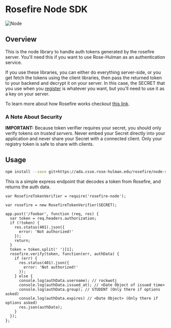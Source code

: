 # Rosefire Node SDK
 
![Node](https://img.shields.io/badge/node-v2.0.0beta-darkgreen.svg)

## Overview 

This is the node library to handle auth tokens generated by the rosefire server. You'll need this if you want to use Rose-Hulman as an authentication service.

If you use these libraries, you can either do everything server-side, or you get fetch the tokens using the client libraries, then pass the returned token to your backend and decrypt it on your server. In this case, the SECRET that you use when you [register](https://rosefire.csse.rose-hulman.edu) is whatever you want, but you'll need to use it as a key on your server.

To learn more about how Rosefire works checkout [this link](https://jwt.io/introduction/).

### A Note About Security

**IMPORTANT:** Because token verifier requires your secret, you should only verify
tokens on *trusted servers*. Never embed your Secret directly into your application and
never share your Secret with a connected client. Only your registry token is safe to share with clients.

## Usage

```bash
npm install --save git+https://ada.csse.rose-hulman.edu/rosefire/node-sdk.git#2.0.0beta
```

This is a simple express endpoint that decodes a token from Rosefire, and returns the auth data.

```node
var RosefireTokenVerifier = require('rosefire-node');

var rosefire = new RosefireTokenVerifier(SECRET);

app.post('/foobar', function (req, res) {
  var token = req.headers.authorization;
  if (!token) {
    res.status(401).json({
      error: 'Not authorized!'
    });
    return;
  }
  token = token.split(' ')[1]; 
  rosefire.verify(token, function(err, authData) {
    if (err) {
      res.status(401).json({
        error: 'Not authorized!'
      });
    } else {
      console.log(authData.username); // rockwotj
      console.log(authData.issued_at); // <Date Object of issued time> 
      console.log(authData.group); // STUDENT (Only there if options asked)
      console.log(authData.expires) // <Date Object> (Only there if options asked)
      res.json(authData);
    }
  });
};

```

